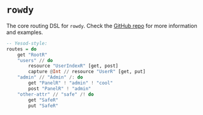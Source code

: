 # `rowdy`

The core routing DSL for `rowdy`.
Check the [GitHub repo](https://www.github.com/parsonsmatt/rowdy) for more
information and examples.

```haskell
-- Yesod-style:
routes = do
    get "RootR"
    "users" // do
        resource "UserIndexR" [get, post]
        capture @Int // resource "UserR" [get, put]
    "admin" // "Admin" /: do
        get "PanelR" ! "admin" ! "cool"
        post "PanelR" ! "admin"
    "other-attr" // "safe" /! do
        get "SafeR"
        put "SafeR"
```
